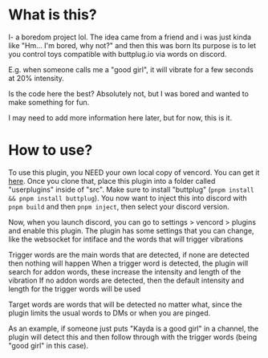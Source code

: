 # What is this?

I- a boredom project lol. The idea came from a friend and i was just kinda like "Hm... I'm bored, why not?" and then this was born
Its purpose is to let you control toys compatible with buttplug.io via words on discord.

E.g. when someone calls me a "good girl", it will vibrate for a few seconds at 20% intensity.

Is the code here the best? Absolutely not, but I was bored and wanted to make something for fun.

I may need to add more information here later, but for now, this is it.

# How to use?

To use this plugin, you NEED your own local copy of vencord. You can get it [here](https://github.com/vendicated/vencord).
Once you clone that, place this plugin into a folder called "userplugins" inside of "src".
Make sure to install "buttplug" (`pnpm install && pnpm install buttplug`).
You now want to inject this into discord with `pnpm build` and then `pnpm inject`, then select your discord version.

Now, when you launch discord, you can go to settings > vencord > plugins and enable this plugin.
The plugin has some settings that you can change, like the websocket for intiface and the words that will trigger vibrations

Trigger words are the main words that are detected, if none are detected then nothing will happen
When a trigger word is detected, the plugin will search for addon words, these increase the intensity and length of the vibration
If no addon words are detected, then the default intensity and length for the trigger words will be used

Target words are words that will be detected no matter what, since the plugin limits the usual words to DMs or when you are pinged.

As an example, if someone just puts "Kayda is a good girl" in a channel, the plugin will detect this and then follow through with the trigger words (being "good girl" in this case).
